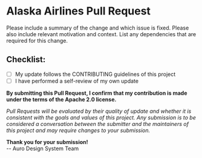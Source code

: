 # Alaska Airlines Pull Request

Please include a summary of the change and which issue is fixed. Please also include relevant motivation and context. List any dependencies that are required for this change.

## Checklist:

- [ ] My update follows the CONTRIBUTING guidelines of this project
- [ ] I have performed a self-review of my own update

**By submitting this Pull Request, I confirm that my contribution is made under the terms of the Apache 2.0 license.**

_Pull Requests will be evaluated by their quality of update and whether it is consistent with the goals and values of this project. Any submission is to be considered a conversation between the submitter and the maintainers of this project and may require changes to your submission._

**Thank you for your submission!**<br>
-- Auro Design System Team
